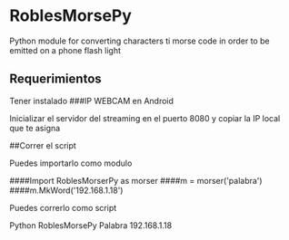 # RoblesMorsePy
Python module for converting characters ti morse code in order to be emitted on a phone flash light

## Requerimientos

Tener instalado  ###IP WEBCAM en Android

Inicializar el servidor del streaming en el puerto 8080 y copiar la IP local que te asigna


##Correr el script

Puedes importarlo como modulo

####Import RoblesMorserPy as morser
####m = morser('palabra')
####m.MkWord('192.168.1.18') 


Puedes correrlo como script

Python RoblesMorsePy Palabra 192.168.1.18




